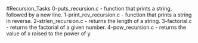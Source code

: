 #Recursion_Tasks
0-puts_recursion.c -  function that prints a string, followed by a new line.
1-print_rev_recursion.c - function that prints a string in reverse.
2-strlen_recursion.c - returns the length of a string.
3-factorial.c - returns the factorial of a given number.
4-pow_recursion.c - returns the value of x raised to the power of y.